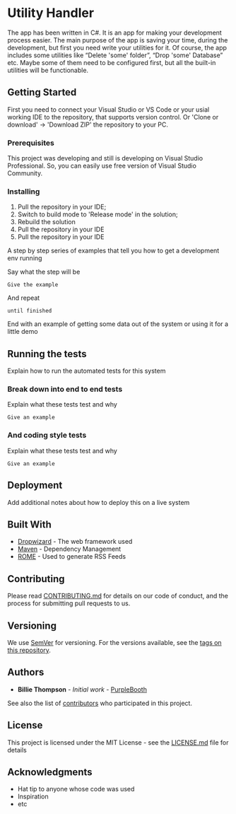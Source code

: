 # Utility Handler

The app has been written in C#. It is an app for making your development process easier. 
The main purpose of the app is saving your time, during the development, but first you need write your utilities for it. 
Of course, the app includes some utilities like “Delete 'some' folder”, “Drop 'some' Database” etc. Maybe some of them need to be configured first, but all the built-in utilities will be functionable.

## Getting Started

First you need to connect your Visual Studio or VS Code or your usial working IDE to the repository, that supports version control. Or 'Clone or download' -> 'Download ZIP' the repository to your PC.

### Prerequisites

This project was developing and still is developing on Visual Studio Professional. So, you can easily use free version of Visual Studio Community.

### Installing

1. Pull the repository in your IDE;
2. Switch to build mode to 'Release mode' in the solution;
3. Rebuild the solution
1. Pull the repository in your IDE
1. Pull the repository in your IDE


A step by step series of examples that tell you how to get a development env running

Say what the step will be

```
Give the example
```

And repeat

```
until finished
```

End with an example of getting some data out of the system or using it for a little demo

## Running the tests

Explain how to run the automated tests for this system

### Break down into end to end tests

Explain what these tests test and why

```
Give an example
```

### And coding style tests

Explain what these tests test and why

```
Give an example
```

## Deployment

Add additional notes about how to deploy this on a live system

## Built With

* [Dropwizard](http://www.dropwizard.io/1.0.2/docs/) - The web framework used
* [Maven](https://maven.apache.org/) - Dependency Management
* [ROME](https://rometools.github.io/rome/) - Used to generate RSS Feeds

## Contributing

Please read [CONTRIBUTING.md](https://gist.github.com/PurpleBooth/b24679402957c63ec426) for details on our code of conduct, and the process for submitting pull requests to us.

## Versioning

We use [SemVer](http://semver.org/) for versioning. For the versions available, see the [tags on this repository](https://github.com/your/project/tags). 

## Authors

* **Billie Thompson** - *Initial work* - [PurpleBooth](https://github.com/PurpleBooth)

See also the list of [contributors](https://github.com/your/project/contributors) who participated in this project.

## License

This project is licensed under the MIT License - see the [LICENSE.md](LICENSE.md) file for details

## Acknowledgments

* Hat tip to anyone whose code was used
* Inspiration
* etc

